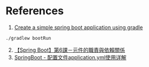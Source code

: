# References
1. [Create a simple spring boot application using gradle](https://jenciso.github.io/blog/create-a-simple-spring-boot-application-with-gradle/)

```
./gradlew bootRun
```
2. [【Spring Boot】第6課－元件的職責與依賴關係](https://chikuwa-tech-study.blogspot.com/2021/05/spring-boot-bean-introduction.html)
3. [SpringBoot - 配置文件application.yml使用详解](https://www.hangge.com/blog/cache/detail_2459.html)